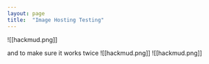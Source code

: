 ```yaml
---
layout: page
title:  "Image Hosting Testing"
---
```


![[hackmud.png]]

and to make sure it works twice ![[hackmud.png]] ![[hackmud.png]]
